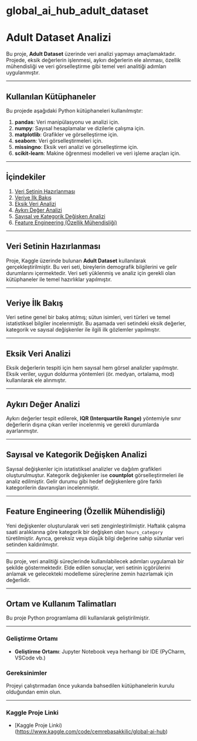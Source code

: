 # global_ai_hub_adult_dataset

# **Adult Dataset Analizi**

Bu proje, **Adult Dataset** üzerinde veri analizi yapmayı amaçlamaktadır. Projede, eksik değerlerin işlenmesi, aykırı değerlerin ele alınması, özellik mühendisliği ve veri görselleştirme gibi temel veri analitiği adımları uygulanmıştır.

---

## Kullanılan Kütüphaneler

Bu projede aşağıdaki Python kütüphaneleri kullanılmıştır:

1. **pandas**: Veri manipülasyonu ve analizi için.
2. **numpy**: Sayısal hesaplamalar ve dizilerle çalışma için.
3. **matplotlib**: Grafikler ve görselleştirme için.
4. **seaborn**: Veri görselleştirmeleri için.
5. **missingno**: Eksik veri analizi ve görselleştirme için.
6. **scikit-learn**: Makine öğrenmesi modelleri ve veri işleme araçları için.

---

## **İçindekiler**

1. [Veri Setinin Hazırlanması](https://www.kaggle.com/code/cemrebasakkilic/global-ai-hub#Global-AI-Hub-Proje-%7C-Adult-Veri-Seti)
2. [Veriye İlk Bakış](https://www.kaggle.com/code/cemrebasakkilic/global-ai-hub#Veriye-%C4%B0lk-Bak%C4%B1%C5%9F)
3. [Eksik Veri Analizi](https://www.kaggle.com/code/cemrebasakkilic/global-ai-hub#Eksik-Veri-Analizi)
4. [Aykırı Değer Analizi](https://www.kaggle.com/code/cemrebasakkilic/global-ai-hub#Ayk%C4%B1r%C4%B1-De%C4%9Fer-Analizi)
5. [Sayısal ve Kategorik Değişken Analizi](https://www.kaggle.com/code/cemrebasakkilic/global-ai-hub#Say%C4%B1sal-ve-Kategorik-De%C4%9Fi%C5%9Fken-Analizi)
6. [Feature Engineering (Özellik Mühendisliği)](https://www.kaggle.com/code/cemrebasakkilic/global-ai-hub#Feature-Engineering)

---

## **Veri Setinin Hazırlanması**

Proje, Kaggle üzerinde bulunan **Adult Dataset** kullanılarak gerçekleştirilmiştir. Bu veri seti, bireylerin demografik bilgilerini ve gelir durumlarını içermektedir. Veri seti yüklenmiş ve analiz için gerekli olan kütüphaneler ile temel hazırlıklar yapılmıştır.

---

## **Veriye İlk Bakış**

Veri setine genel bir bakış atılmış; sütun isimleri, veri türleri ve temel istatistiksel bilgiler incelenmiştir. Bu aşamada veri setindeki eksik değerler, kategorik ve sayısal değişkenler ile ilgili ilk gözlemler yapılmıştır.

---

## **Eksik Veri Analizi**

Eksik değerlerin tespiti için hem sayısal hem görsel analizler yapılmıştır. Eksik veriler, uygun doldurma yöntemleri (ör. medyan, ortalama, mod) kullanılarak ele alınmıştır.

---

## **Aykırı Değer Analizi**

Aykırı değerler tespit edilerek, **IQR (Interquartile Range)** yöntemiyle sınır değerlerin dışına çıkan veriler incelenmiş ve gerekli durumlarda ayarlanmıştır.

---

## **Sayısal ve Kategorik Değişken Analizi**

Sayısal değişkenler için istatistiksel analizler ve dağılım grafikleri oluşturulmuştur. Kategorik değişkenler ise **countplot** görselleştirmeleri ile analiz edilmiştir. Gelir durumu gibi hedef değişkenlere göre farklı kategorilerin davranışları incelenmiştir.

---

## **Feature Engineering (Özellik Mühendisliği)**

Yeni değişkenler oluşturularak veri seti zenginleştirilmiştir. Haftalık çalışma saati aralıklarına göre kategorik bir değişken olan `hours_category` türetilmiştir. Ayrıca, gereksiz veya düşük bilgi değerine sahip sütunlar veri setinden kaldırılmıştır.

---

Bu proje, veri analitiği süreçlerinde kullanılabilecek adımları uygulamalı bir şekilde göstermektedir. Elde edilen sonuçlar, veri setinin içgörülerini anlamak ve gelecekteki modelleme süreçlerine zemin hazırlamak için değerlidir.

---
## Ortam ve Kullanım Talimatları  

Bu proje Python programlama dili kullanılarak geliştirilmiştir. 

---

### Geliştirme Ortamı    
- **Geliştirme Ortamı**: Jupyter Notebook veya herhangi bir IDE (PyCharm, VSCode vb.)  

### Gereksinimler  
Projeyi çalıştırmadan önce yukarıda bahsedilen kütüphanelerin kurulu olduğundan emin olun.

---

### Kaggle Proje Linki
- [Kaggle Proje Linki)(https://www.kaggle.com/code/cemrebasakkilic/global-ai-hub)
